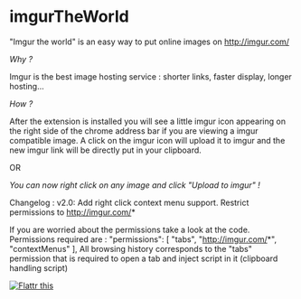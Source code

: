 imgurTheWorld
=============

"Imgur the world" is an easy way to put online images on http://imgur.com/

*Why ?*

Imgur is the best image hosting service : shorter links, faster display, longer hosting...

*How ?*

After the extension is installed you will see a little imgur icon appearing on the right side of the chrome address bar if you are viewing a imgur compatible image.
A click on the imgur icon will upload it to imgur and the new imgur link will be directly put in your clipboard.

OR

*You can now right click on any image and click "Upload to imgur" !*

Changelog :
v2.0: Add right click context menu support. Restrict permissions to http://imgur.com/*


If you are worried about the permissions take a look at the code.
Permissions required are : 
"permissions": [ "tabs", "http://imgur.com/*", "contextMenus" ],
All browsing history corresponds to the "tabs" permission that is required to open a tab and inject script in it (clipboard handling script)


[![Flattr this](http://api.flattr.com/button/flattr-badge-large.png)](https://flattr.com/submit/auto?user_id=paradoxxx_zero&url=https://github.com/paradoxxxzero/imgurTheWorld&title=imgurTheWorld&tags=github&category=software)
